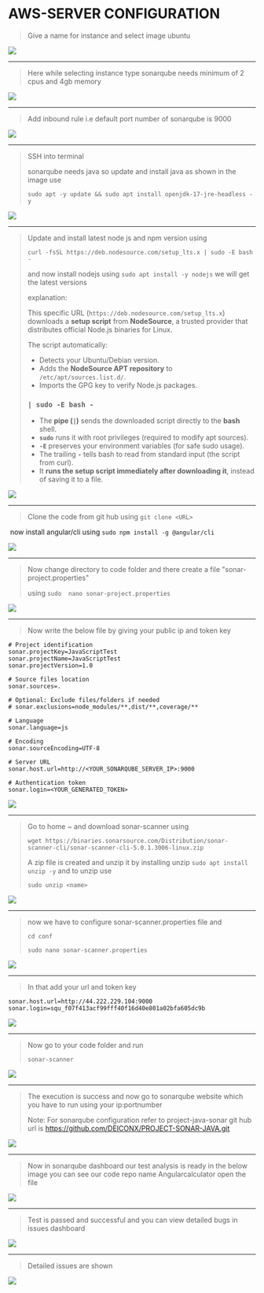 # AWS-SERVER CONFIGURATION

> Give a name for instance and select image ubuntu

![](Screenshot%202025-10-21%20151155.png)

------

> Here while selecting instance type sonarqube needs minimum of 2 cpus and 4gb memory 

![](Screenshot%202025-10-21%20151221.png)

----

> Add inbound rule i.e default port number of sonarqube is 9000

![](Screenshot%202025-10-21%20151251.png)

-----

> SSH into terminal 
>
> sonarqube needs java so update and install java as shown in the image use
>
> `sudo apt -y update && sudo apt install openjdk-17-jre-headless -y`

![](Screenshot%202025-10-21%20152552.png)

------

> Update and install latest node js and npm version using
>
> `curl -fsSL https://deb.nodesource.com/setup_lts.x | sudo -E bash -`
>
> and now install nodejs using `sudo apt install -y nodejs` we will get the latest versions
>
> explanation:
>
> This specific URL (`https://deb.nodesource.com/setup_lts.x`) downloads a **setup script** from **NodeSource**, a trusted provider that distributes official Node.js binaries for Linux.
>
> The script automatically:
>
> - Detects your Ubuntu/Debian version.
> - Adds the **NodeSource APT repository** to `/etc/apt/sources.list.d/`.
> - Imports the GPG key to verify Node.js packages.
>
> ###  `| sudo -E bash -`
>
> - The **pipe (`|`)** sends the downloaded script directly to the **bash** shell.
> - **`sudo`** runs it with root privileges (required to modify apt sources).
> - **`-E`** preserves your environment variables (for safe sudo usage).
> - The trailing **`-`** tells bash to read from standard input (the script from curl).
> - It **runs the setup script immediately after downloading it**, instead of saving it to a file.

![](Screenshot%202025-10-21%20181429.png)

----

> Clone the code from git hub using `git clone <URL>`  

​     now install angular/cli using `sudo npm install -g @angular/cli`

![](Screenshot%202025-10-21%20181921.png)

-------

> Now change directory to code folder and there create a file "sonar-project.properties"
>
> using `sudo  nano sonar-project.properties` 

![](Screenshot%202025-10-22%20092942.png)

-------

> Now write the below file by giving your public ip and token key

    # Project identification
    sonar.projectKey=JavaScriptTest
    sonar.projectName=JavaScriptTest
    sonar.projectVersion=1.0

    # Source files location
    sonar.sources=.

    # Optional: Exclude files/folders if needed
    # sonar.exclusions=node_modules/**,dist/**,coverage/**

    # Language
    sonar.language=js

    # Encoding
    sonar.sourceEncoding=UTF-8

    # Server URL
    sonar.host.url=http://<YOUR_SONARQUBE_SERVER_IP>:9000

    # Authentication token
    sonar.login=<YOUR_GENERATED_TOKEN>

![](Screenshot%202025-10-22%20100500.png)

------

> Go to home ~ and download sonar-scanner using 
>
> `wget https://binaries.sonarsource.com/Distribution/sonar-scanner-cli/sonar-scanner-cli-5.0.1.3006-linux.zip`  
>
> A zip file is created and unzip it by installing unzip `sudo apt install unzip -y` and to unzip use
>
> `sudo unzip <name>` 

![](Screenshot%202025-10-22%20093625.png)

-------

> now we have to configure sonar-scanner.properties file and 
>
> `cd conf` 
>
> `sudo nano sonar-scanner.properties`

![](Screenshot%202025-10-22%20094104.png)

------

> In that add your url and token key 

    sonar.host.url=http://44.222.229.104:9000
    sonar.login=squ_f07f413acf99fff40f16d40e801a02bfa605dc9b

![](Screenshot%202025-10-22%20101527.png)

----

> Now go to your code folder and run
>
> `sonar-scanner`

![](Screenshot%202025-10-22%20094325.png)

------

> The execution is success and now go to sonarqube website which you have to run using your ip:portnumber
>
> Note: For sonarqube configuration refer to project-java-sonar git hub url is https://github.com/DEICONX/PROJECT-SONAR-JAVA.git

![](Screenshot%202025-10-22%20094807.png)

------

> Now in sonarqube dashboard our test analysis is ready in the below image you can see our code repo name Angularcalculator open the file

![](Screenshot%202025-10-22%20094831.png)

------

> Test is passed and successful and you can view detailed bugs in issues dashboard

![](Screenshot%202025-10-22%20095015.png)

-----

> Detailed issues are shown 

![](Screenshot%202025-10-22%20095026.png)
